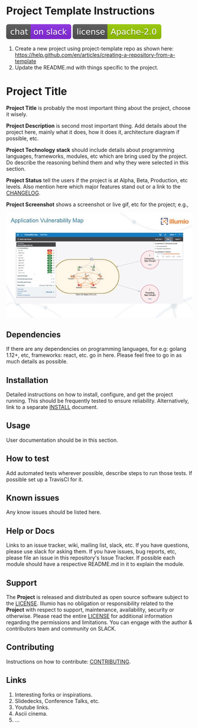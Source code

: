 # Project Template Instructions

[![Slack](images/slack.svg)](http://slack.illumiolabs.com)
[![License](images/license.svg)](LICENSE)

1. Create a new project using project-template repo as shown here: https://help.github.com/en/articles/creating-a-repository-from-a-template
1. Update the README.md with things specific to the project.

# Project Title

**Project Title** is probably the most important thing about the project,
choose it wisely.

**Project Description** is second most important thing. Add details about
the project here, mainly what it does, how it does it, architecture 
diagram if possible, etc.

**Project Technology stack** should include details about programming languages,
frameworks, modules, etc which are bring used by the project. Do describe the
reasoning behind them and why they were selected in this section.

**Project Status** tell the users if the project is at Alpha, Beta, Production, etc levels.
Also mention here which major features stand out or a link to the [CHANGELOG](CHANGELOG.md).

**Project Screenshot** shows a screenshot or live gif, etc for the project; e.g.,

![](images/applicationvulnerabilitymap.jpg)


## Dependencies

If there are any dependencies on programming languages, for e.g: golang 1.12+, etc,
frameworks: react, etc. go in here. Please feel free to go in as much details as
possible.

## Installation

Detailed instructions on how to install, configure, and get the project running.
This should be frequently tested to ensure reliability. Alternatively, link to
a separate [INSTALL](INSTALL.md) document.

## Usage

User documentation should be in this section.

## How to test

Add automated tests wherever possible, describe steps to run those tests. If possible set up a TravisCI for it.

## Known issues

Any know issues should be listed here.

## Help or Docs 

Links to an issue tracker, wiki, mailing list, slack, etc.
If you have questions, please use slack for asking them.
If you have issues, bug reports, etc, please file an issue in this repository's Issue Tracker.
If possible each module should have a respective README.md in it to explain the module.

## Support

The **Project** is released and distributed as open source
software subject to the [LICENSE](LICENSE). Illumio has no obligation or responsibility related to
the **Project** with respect to support, maintenance,
availability, security or otherwise. Please read the entire [LICENSE](LICENSE) for additional
information regarding the permissions and limitations. You can engage with the author & contributors
team and community on SLACK.

## Contributing

Instructions on how to contribute:  [CONTRIBUTING](CONTRIBUTING.md).

## Links

1. Interesting forks or inspirations.
1. Slidedecks, Conference Talks, etc.
1. Youtube links.
1. Ascii cinema.
1. ...
